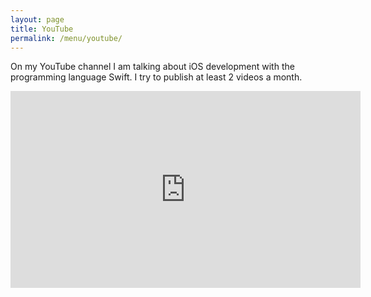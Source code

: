 ```yaml
---
layout: page
title: YouTube
permalink: /menu/youtube/
---
```


On my YouTube channel I am talking about iOS development with the programming language Swift. I try to publish at least 2 videos a month.

<iframe width="560" height="315" src="https://www.youtube.com/watch?v=fte-jfbPyhw" frameborder="0" allow="accelerometer; autoplay; encrypted-media; gyroscope; picture-in-picture" allowfullscreen></iframe>
